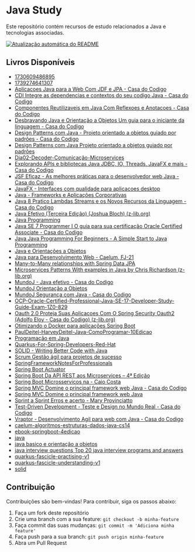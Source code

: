 # Java Study

Este repositório contém recursos de estudo relacionados a Java e tecnologias associadas.

[![Atualização automática do README](https://github.com/maxsonferovante/java-study/actions/workflows/main.yml/badge.svg?event=workflow_dispatch)](https://github.com/maxsonferovante/java-study/actions/workflows/main.yml)

## Livros Disponíveis

- [1730609486895](books/1730609486895.pdf)
- [1739274641307](books/1739274641307.pdf)
- [Aplicacoes Java para a Web Com JDF e JPA - Casa do Codigo](books/Aplicacoes_Java_para_a_Web_Com_JDF_e_JPA_-_Casa_do_Codigo.pdf)
- [CDI Integre as dependencias e contextos do seu codigo Java - Casa do Codigo](books/CDI_Integre_as_dependencias_e_contextos_do_seu_codigo_Java_-_Casa_do_Codigo.pdf)
- [Componentes Reutilizaveis em Java Com Reflexoes e Anotacoes - Casa do Codigo](books/Componentes_Reutilizaveis_em_Java_Com_Reflexoes_e_Anotacoes_-_Casa_do_Codigo.pdf)
- [Desbravando Java e Orientação a Objetos Um guia para o iniciante da linguagem - Casa do Codigo](books/Desbravando_Java_e_Orientação_a_Objetos_Um_guia_para_o_iniciante_da_linguagem_-_Casa_do_Codigo.pdf)
- [Design Patterns com Java - Projeto orientado a objetos guiado por padrões - Casa do Codigo](books/Design_Patterns_com_Java_-_Projeto_orientado_a_objetos_guiado_por_padrões_-_Casa_do_Codigo.pdf)
- [Design Patterns com Java  Projeto orientado a objetos guiado por padrões](books/Design_Patterns_com_Java__Projeto_orientado_a_objetos_guiado_por_padrões.pdf)
- [Dia02-Decoder-Comunicação-Microservices](books/Dia02-Decoder-Comunicação-Microservices.pdf)
- [Explorando APIs e bibliotecas Java JDBC, IO, Threads, JavaFX e mais - Casa do Codigo](books/Explorando_APIs_e_bibliotecas_Java_JDBC,_IO,_Threads,_JavaFX_e_mais_-_Casa_do_Codigo.pdf)
- [JSF Eficaz - As melhores práticas para o desenvolvedor web Java - Casa do Codigo](books/JSF_Eficaz_-_As_melhores_práticas_para_o_desenvolvedor_web_Java_-_Casa_do_Codigo.pdf)
- [JavaFX - Interfaces com qualidade para aplicacoes desktop](books/JavaFX_-_Interfaces_com_qualidade_para_aplicacoes_desktop.pdf)
- [Java - Frameworks e Aplicações Corporativas](books/Java_-_Frameworks_e_Aplicações_Corporativas.pdf)
- [Java 8 Pratico Lambdas Streams e os Novos Recursos da Linguagem - Casa do Codigo](books/Java_8_Pratico_Lambdas_Streams_e_os_Novos_Recursos_da_Linguagem_-_Casa_do_Codigo.pdf)
- [Java Efetivo (Terceira Edição) (Joshua Bloch) (z-lib.org)](books/Java_Efetivo_(Terceira_Edição)_(Joshua_Bloch)_(z-lib.org).pdf)
- [Java Programming](books/Java_Programming.pdf)
- [Java SE 7 Programmer I O guia para sua certificação Oracle Certified Associate - Casa do Codigo](books/Java_SE_7_Programmer_I_O_guia_para_sua_certificação_Oracle_Certified_Associate_-_Casa_do_Codigo.pdf)
- [Java  Java Programming For Beginners - A Simple Start to Java Programming](books/Java__Java_Programming_For_Beginners_-_A_Simple_Start_to_Java_Programming.pdf)
- [Java e Orientações a Objetos](books/Java_e_Orientações_a_Objetos.pdf)
- [Java para Desenvolvimento Web - Caelum, FJ-21](books/Java_para_Desenvolvimento_Web_-_Caelum,_FJ-21.pdf)
- [Many-to-Many relationships with Spring Data JPA](books/Many-to-Many_relationships_with_Spring_Data_JPA.pdf)
- [Microservices Patterns With examples in Java by Chris Richardson (z-lib.org)](books/Microservices_Patterns_With_examples_in_Java_by_Chris_Richardson_(z-lib.org).pdf)
- [MundoJ - Java efetivo - Casa do Codigo](books/MundoJ_-_Java_efetivo_-_Casa_do_Codigo.pdf)
- [MundoJ Orientação a Objetos](books/MundoJ_Orientação_a_Objetos.pdf)
- [MundoJ Segurança com Java - Casa do Codigo](books/MundoJ_Segurança_com_Java_-_Casa_do_Codigo.pdf)
- [OCP-Oracle-Certified-Professional-Java-SE-17-Developer-Study-Guide-Exam-1Z0-829](books/OCP-Oracle-Certified-Professional-Java-SE-17-Developer-Study-Guide-Exam-1Z0-829.pdf)
- [Oauth 2.0 Proteja Suas Aplicacoes Com O Spring Security Oauth2 (Adolfo Eloy - Casa do Codigo) (z-lib.org)](books/Oauth_2.0_Proteja_Suas_Aplicacoes_Com_O_Spring_Security_Oauth2_(Adolfo_Eloy_-_Casa_do_Codigo)_(z-lib.org).pdf)
- [Otimizando o Docker para aplicações Spring Boot](books/Otimizando_o_Docker_para_aplicações_Spring_Boot.pdf)
- [PaulDeitel-HarveyDeitel-Java-ComoProgramar-10Edicao](books/PaulDeitel-HarveyDeitel-Java-ComoProgramar-10Edicao.pdf)
- [Programação em Java](books/Programação_em_Java.pdf)
- [Quarkus-For-Spring-Developers-Red-Hat](books/Quarkus-For-Spring-Developers-Red-Hat.pdf)
- [SOLID - Writing Better Code with Java](books/SOLID_-_Writing_Better_Code_with_Java.pdf)
- [Scrum Gestão ágil para projetos de sucesso](books/Scrum_Gestão_ágil_para_projetos_de_sucesso.pdf)
- [SpringFrameworkNotesForProfessionals](books/SpringFrameworkNotesForProfessionals.pdf)
- [Spring Boot Actuator](books/Spring_Boot_Actuator.pdf)
- [Spring Boot Da API REST aos Microservices – 4ª Edição](books/Spring_Boot_Da_API_REST_aos_Microservices_–_4ª_Edição.pdf)
- [Spring Boot  Microsservicos na - Caio Costa](books/Spring_Boot__Microsservicos_na_-_Caio_Costa.pdf)
- [Spring MVC Domine o principal framework web Java - Casa do Codigo](books/Spring_MVC_Domine_o_principal_framework_web_Java_-_Casa_do_Codigo.pdf)
- [Spring MVC  Domine o principal framework web Java](books/Spring_MVC__Domine_o_principal_framework_web_Java.pdf)
- [Sprint a Sprint Erros e acerto - Mary Provinciatto](books/Sprint_a_Sprint_Erros_e_acerto_-_Mary_Provinciatto.pdf)
- [Test-Driven Development - Teste e Design no Mundo Real - Casa do Codigo](books/Test-Driven_Development_-_Teste_e_Design_no_Mundo_Real_-_Casa_do_Codigo.pdf)
- [Vraptor - Desenvolvimento Agil para web com Java - Casa do Codigo](books/Vraptor_-_Desenvolvimento_Agil_para_web_com_Java_-_Casa_do_Codigo.pdf)
- [caelum-algoritmos-estruturas-dados-java-cs14](books/caelum-algoritmos-estruturas-dados-java-cs14.pdf)
- [ebook-springboot-4edicao](books/ebook-springboot-4edicao.pdf)
- [java](books/java.pdf)
- [java basico e orientação a objetos](books/java_basico_e_orientação_a_objetos.pdf)
- [java interview questions  Top 20 java interview programs and answers](books/java_interview_questions__Top_20_java_interview_programs_and_answers.pdf)
- [quarkus-fascicle-practising-v1](books/quarkus-fascicle-practising-v1.pdf)
- [quarkus-fascicle-understanding-v1](books/quarkus-fascicle-understanding-v1.pdf)
- [solid](books/solid.pdf)

## Contribuição

Contribuições são bem-vindas! Para contribuir, siga os passos abaixo:

1. Faça um fork deste repositório
2. Crie uma branch com a sua feature: `git checkout -b minha-feature`
3. Faça commit das suas mudanças: `git commit -m 'Adiciona minha feature'`
4. Faça push para a sua branch: `git push origin minha-feature`
5. Abra um Pull Request

